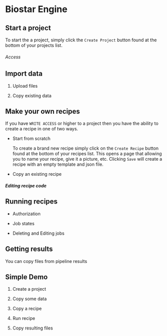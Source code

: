 # Biostar Engine


## Start a project

To start the a project, simply click the ```Create Project``` button found
at the bottom of your projects list.

###### Access


## Import data

1. Upload files

2. Copy existing data


## Make your own recipes

If you have `WRITE ACCESS` or higher to a project then you have the ability to create
a recipe in one of two ways.

* Start from scratch

    To create a brand new recipe simply click on the ```Create Recipe``` button found at the bottom
    of your recipes list. This opens a page that allowing you to name your recipe, give it a picture, etc. 
    Clicking `Save` will create a recipe with an empty template and json file. 

* Copy an existing recipe

##### Editing recipe code

## Running recipes

* Authorization

* Job states

* Deleting and Editing jobs

## Getting results
You can copy files from pipeline results


## Simple Demo


1. Create a project


2. Copy some data


3. Copy a recipe


4. Run recipe


5. Copy resulting files




